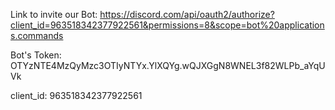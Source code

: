 Link to invite our Bot: https://discord.com/api/oauth2/authorize?client_id=963518342377922561&permissions=8&scope=bot%20applications.commands

Bot's Token: OTYzNTE4MzQyMzc3OTIyNTYx.YlXQYg.wQJXGgN8WNEL3f82WLPb_aYqUVk

client_id: 963518342377922561